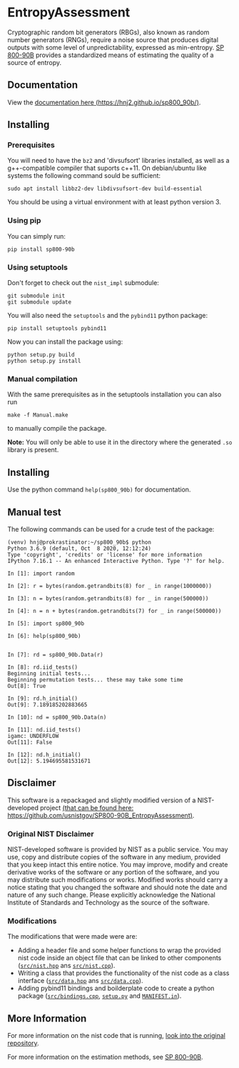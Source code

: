 # EntropyAssessment

Cryptographic random bit generators (RBGs), also known as random number generators (RNGs), require a noise source that produces digital outputs with some level of unpredictability, expressed as min-entropy. [SP 800-90B](https://nvlpubs.nist.gov/nistpubs/SpecialPublications/NIST.SP.800-90B.pdf) provides a standardized means of estimating the quality of a source of entropy.

## Documentation

View the [documentation here (https://hnj2.github.io/sp800_90b/)](https://hnj2.github.io/sp800_90b/).

## Installing

### Prerequisites

You will need to have the `bz2` and 'divsufsort' libraries installed, as well as a g++-compatible compiler that suports c++11.
On debian/ubuntu like systems the following command sould be sufficient:
```
sudo apt install libbz2-dev libdivsufsort-dev build-essential
```

You should be using a virtual environment with at least python version 3.

### Using pip

You can simply run:
```
pip install sp800-90b
```

### Using setuptools

Don't forget to check out the `nist_impl` submodule:
```
git submodule init
git submodule update
```

You will also need the `setuptools` and the `pybind11` python package:
```
pip install setuptools pybind11
```

Now you can install the package using:
```
python setup.py build
python setup.py install
```

### Manual compilation

With the same prerequisites as in the setuptools installation you can also run
```
make -f Manual.make
```
to manually compile the package.

**Note:** You will only be able to use it in the directory where the generated `.so` library is present.

## Installing

Use the python command `help(sp800_90b)` for documentation.

## Manual test

The following commands can be used for a crude test of the package:
```
(venv) hnj@prokrastinator:~/sp800_90b$ python
Python 3.6.9 (default, Oct  8 2020, 12:12:24)
Type 'copyright', 'credits' or 'license' for more information
IPython 7.16.1 -- An enhanced Interactive Python. Type '?' for help.

In [1]: import random

In [2]: r = bytes(random.getrandbits(8) for _ in range(1000000))

In [3]: n = bytes(random.getrandbits(8) for _ in range(500000))

In [4]: n = n + bytes(random.getrandbits(7) for _ in range(500000))

In [5]: import sp800_90b

In [6]: help(sp800_90b)


In [7]: rd = sp800_90b.Data(r)

In [8]: rd.iid_tests()
Beginning initial tests...
Beginning permutation tests... these may take some time
Out[8]: True

In [9]: rd.h_initial()
Out[9]: 7.189185202883665

In [10]: nd = sp800_90b.Data(n)

In [11]: nd.iid_tests()
igamc: UNDERFLOW
Out[11]: False

In [12]: nd.h_initial()
Out[12]: 5.194695581531671
```


## Disclaimer

This software is a repackaged and slightly modified version of a NIST-developed project [(that can be found here: https://github.com/usnistgov/SP800-90B_EntropyAssessment)](https://github.com/usnistgov/SP800-90B_EntropyAssessment).

### Original NIST Disclaimer

NIST-developed software is provided by NIST as a public service. You may use, copy and distribute copies of the software in any medium, provided that you keep intact this entire notice. You may improve, modify and create derivative works of the software or any portion of the software, and you may distribute such modifications or works. Modified works should carry a notice stating that you changed the software and should note the date and nature of any such change. Please explicitly acknowledge the National Institute of Standards and Technology as the source of the software.

### Modifications

The modifications that were made were are:
 - Adding a header file and some helper functions to wrap the provided nist code inside an object file that can be linked to other components ([`src/nist.hpp`](src/nist.hpp) ans [`src/nist.cpp`](src/nist.cpp)).
 - Writing a class that provides the functionality of the nist code as a class interface ([`src/data.hpp`](src/data.hpp) ans [`src/data.cpp`](src/data.cpp)).
 - Adding pybind11 bindings and boilderplate code to create a python package ([`src/bindings.cpp`](src/bindings.cpp), [`setup.py`](setup.py) and [`MANIFEST.in`](MANIFEST.in)).

## More Information

For more information on the nist code that is running, [look into the original repository](https://github.com/usnistgov/SP800-90B_EntropyAssessment).

For more information on the estimation methods, see [SP 800-90B](https://nvlpubs.nist.gov/nistpubs/SpecialPublications/NIST.SP.800-90B.pdf).

